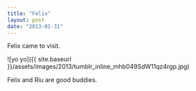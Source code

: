 ```yaml
---
title: "Felix"
layout: post
date: "2013-01-31"
---
```


Felix came to visit.

![yo yo]({{ site.baseurl }}/assets/images/2013/tumblr_inline_mhb049SdW11qz4rgp.jpg)

Felix and Riu are good buddies.
